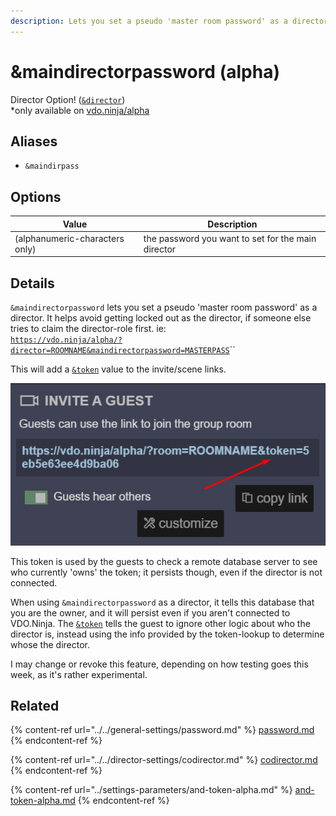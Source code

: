 ```yaml
---
description: Lets you set a pseudo 'master room password' as a director
---
```


# \&maindirectorpassword (alpha)

Director Option! ([`&director`](../../viewers-settings/director.md))\
\*only available on [vdo.ninja/alpha](https://vdo.ninja/alpha/)

## Aliases

* `&maindirpass`

## Options

| Value                          | Description                                        |
| ------------------------------ | -------------------------------------------------- |
| (alphanumeric-characters only) | the password you want to set for the main director |

## Details

`&maindirectorpassword` lets you set a pseudo 'master room password' as a director. It helps avoid getting locked out as the director, if someone else tries to claim the director-role first. ie:\
[`https://vdo.ninja/alpha/?director=ROOMNAME&maindirectorpassword=MASTERPASS`](https://vdo.ninja/alpha/?director=ROOMNAME\&maindirectorpassword=MASTERPASS)``

This will add a [`&token`](../settings-parameters/and-token-alpha.md) value to the invite/scene links.

![](../../.gitbook/assets/image.png)

This token is used by the guests to check a remote database server to see who currently 'owns' the token; it persists though, even if the director is not connected.

When using `&maindirectorpassword` as a director, it tells this database that you are the owner, and it will persist even if you aren't connected to VDO.Ninja. The [`&token`](../settings-parameters/and-token-alpha.md) tells the guest to ignore other logic about who the director is, instead using the info provided by the token-lookup to determine whose the director.

I may change or revoke this feature, depending on how testing goes this week, as it's rather experimental.

## Related

{% content-ref url="../../general-settings/password.md" %}
[password.md](../../general-settings/password.md)
{% endcontent-ref %}

{% content-ref url="../../director-settings/codirector.md" %}
[codirector.md](../../director-settings/codirector.md)
{% endcontent-ref %}

{% content-ref url="../settings-parameters/and-token-alpha.md" %}
[and-token-alpha.md](../settings-parameters/and-token-alpha.md)
{% endcontent-ref %}
